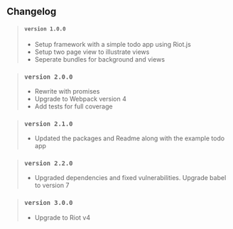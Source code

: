 ## Changelog

>#### ```version 1.0.0```
>* Setup framework with a simple todo app using Riot.js
>* Setup two page view to illustrate views
>* Seperate bundles for background and views

>### ```version 2.0.0```
>* Rewrite with promises
>* Upgrade to Webpack version 4
>* Add tests for full coverage

>### ```version 2.1.0```
>* Updated the packages and Readme along with the example todo app

>### ```version 2.2.0```
>* Upgraded dependencies and fixed vulnerabilities. Upgrade babel to version 7

>### ```version 3.0.0```
>* Upgrade to Riot v4
